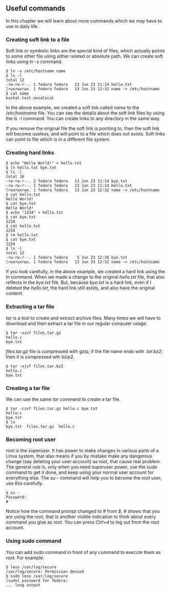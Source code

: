 ## Useful commands

In  this chapter we will learn about more commands which we may have to use in daily life.


### Creating soft link to a file

Soft link or symbolic links are the special kind of files, which actually points to some other file using either related or absolute path. We can create soft links using *ln -s* command.

```
$ ln -s /etc/hostname name
$ ls -l
total 12
-rw-rw-r--. 1 fedora fedora   13 Jun 23 11:14 hello.txt
lrwxrwxrwx. 1 fedora fedora   13 Jun 23 12:32 name -> /etc/hostname
$ cat name
kushal-test.novalocal
```
In the above example, we created a soft link called *name* to the */etc/hostname* file. You can see the details about the soft link files by using the *ls -l* command. You can create links to any directory in the same way.

If you remove the original file the soft link is pointing to, then
the soft link will become useless, and will point to a file which does not exists. Soft links can point to file which is in a different file system.

### Creating hard links

```
$ echo "Hello World!" > hello.txt
$ ln hello.txt bye.txt
$ ls -l
total 16
-rw-rw-r--. 2 fedora fedora   13 Jun 23 11:14 bye.txt
-rw-rw-r--. 2 fedora fedora   13 Jun 23 11:14 hello.txt
lrwxrwxrwx. 1 fedora fedora   13 Jun 23 12:32 name -> /etc/hostname
$ cat hello.txt 
Hello World!
$ cat bye.txt 
Hello World!
$ echo "1234" > hello.txt 
$ cat bye.txt 
1234
$ cat hello.txt 
1234
$ rm hello.txt 
$ cat bye.txt 
1234
$ ls -l
total 12
-rw-rw-r--. 1 fedora fedora    5 Jun 23 12:39 bye.txt
lrwxrwxrwx. 1 fedora fedora   13 Jun 23 12:32 name -> /etc/hostname
```

If you look carefully, in the above example, we created a hard link using the *ln* command. When we made a change to the original *hello.txt* file, that also reflects in the *bye.txt* file. But, because *bye.txt* is a hard link, even if I deleted the *hello.txt*, the hard link still exists, and also have the original content.


### Extracting a tar file

*tar* is a tool to create and extract archive files. Many times we will have to download and then extract a tar file in our regular computer usage.

```
$ tar -xzvf files.tar.gz 
hello.c
bye.txt
```

*files.tar.gz* file is compressed with gzip, if the file name ends with
*.tar.bz2*, then it is compressed wth bzip2.

```
$ tar -xjvf files.tar.bz2 
hello.c
bye.txt
```

### Creating a tar file

We can use the same *tar* command to create a tar file.

```
$ tar -czvf files.tar.gz hello.c bye.txt 
hello.c
bye.txt
$ ls
bye.txt  files.tar.gz  hello.c
```

### Becoming root user

*root* is the superuser. It has power to make changes in various parts
of a Linux system, that also means if you by mistake make any dangerous change (say deleting your user account) as root, that cause real problem. The general rule is, only when you need superuser power, use the *sudo* command to get it done, and keep using your normal user account for everything else. The *su -* command will help you to become the *root* user, use this carefully.

```
$ su -
Password:
# 
``` 

Notice how the command prompt changed to *#* from *$*, *#* shows that you are using the *root*, that is another visible indication to think
about every command you give as *root*. You can press *Ctrl+d* to log out from the *root* account.

### Using sudo command

You can add *sudo* command in front of any command to execute them as
*root*. For example:

```
$ less /var/log/secure
/var/log/secure: Permission denied
$ sudo less /var/log/secure
[sudo] password for fedora:
... long output
```